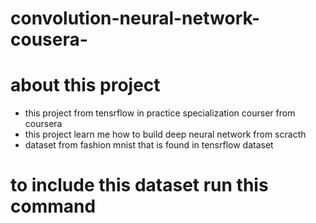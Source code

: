 # convolution-neural-network-cousera-

# about this project 
- this project from tensrflow in practice specialization courser from coursera
- this project learn me how to build deep neural network from scracth
- dataset from fashion mnist that is found in tensrflow dataset

# to include this dataset run this command


